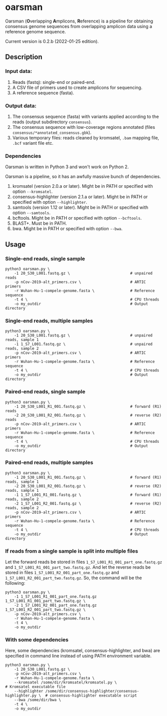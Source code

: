 # oarsman

Oarsman (**O**verlapping **A**mplicons, **R**eference) is a pipeline for obtaining consensus genome sequences from overlapping amplicon data using a reference genome sequence.

Current version is 0.2.b (2022-01-25 edition).

## Description

### Input data:

1. Reads (fastq): single-end or paired-end.
2. A CSV file of primers used to create amplicons for sequencing.
3. A reference sequence (fasta).

### Output data:

1. The consensus sequence (fasta) with variants applied according to the reads (output subdirectory `consensus`).
2. The consensus sequence with low-coverage regions annotated (files `consensus/*annotated_consensus.gbk`).
3. Various temporary files: reads cleaned by kromsatel, `.bam` mapping file, `.bcf` variant file etc.

### Dependencies

Oarsman is written in Python 3 and won't work on Python 2.

Oarsman is a pipeline, so it has an awfully massive bunch of dependencies.

1. kromsatel (version 2.0.a or later). Might be in PATH or specified with option `--kromsatel`.
2. consensus-highlighter (version 2.1.a or later). Might be in PATH or specified with option `--highlighter`.
3. samtools (version 1.12 or later). Might be in PATH or specified with option `--samtools`.
4. bcftools. Might be in PATH or specified with option `--bcftools`.
5. BLAST+. Must be in PATH.
6. bwa. Might be in PATH or specified with option `--bwa`.

## Usage

### Single-end reads, single sample

```
python3 oarsman.py \
    -1 20_S30_L001.fastq.gz \                           # unpaired reads
    -p nCov-2019-alt_primers.csv \                      # ARTIC primers
    -r Wuhan-Hu-1-compele-genome.fasta \                # Reference sequence
    -t 4 \                                              # CPU threads
    -o my_outdir                                        # Output directory
```

### Single-end reads, multiple samples

```
python3 oarsman.py \
    -1 20_S30_L001.fastq.gz \                           # unpaired reads, sample 1
    -1 1_S7_L001.fastq.gz \                             # unpaired reads, sample 2
    -p nCov-2019-alt_primers.csv \                      # ARTIC primers
    -r Wuhan-Hu-1-compele-genome.fasta \                # Reference sequence
    -t 4 \                                              # CPU threads
    -o my_outdir                                        # Output directory
```

### Paired-end reads, single sample

```
python3 oarsman.py \
    -1 20_S30_L001_R1_001.fastq.gz \                    # forward (R1) reads
    -2 20_S30_L001_R2_001.fastq.gz \                    # reverse (R2) reads
    -p nCov-2019-alt_primers.csv \                      # ARTIC primers
    -r Wuhan-Hu-1-compele-genome.fasta \                # Reference sequence
    -t 4 \                                              # CPU threads
    -o my_outdir                                        # Output directory
```

### Paired-end reads, multiple samples

```
python3 oarsman.py \
    -1 20_S30_L001_R1_001.fastq.gz \                    # forward (R1) reads, sample 1
    -2 20_S30_L001_R2_001.fastq.gz \                    # reverse (R2) reads, sample 1
    -1 1_S7_L001_R1_001.fastq.gz \                      # forward (R1) reads, sample 2
    -2 1_S7_L001_R2_001.fastq.gz \                      # reverse (R2) reads, sample 2
    -p nCov-2019-alt_primers.csv \                      # ARTIC primers
    -r Wuhan-Hu-1-compele-genome.fasta \                # Reference sequence
    -t 4 \                                              # CPU threads
    -o my_outdir                                        # Output directory
```

### If reads from a single sample is split into multiple files

Let the forward reads be stored in files `1_S7_L001_R1_001_part_one.fastq.gz` and `1_S7_L001_R1_001_part_two.fastq.gz`. And let the reverse reads be stored in files `1_S7_L001_R2_001_part_one.fastq.gz` and `1_S7_L001_R2_001_part_two.fastq.gz`. So, the command will be the following:

```
python3 oarsman.py \
    -1 1_S7_L001_R1_001_part_one.fastq.gz 1_S7_L001_R1_001_part_two.fastq.gz \
    -2 1_S7_L001_R2_001_part_one.fastq.gz 1_S7_L001_R2_001_part_two.fastq.gz \
    -p nCov-2019-alt_primers.csv \
    -r Wuhan-Hu-1-compele-genome.fasta \
    -t 4 \
    -o my_outdir
```

### With some dependencies

Here, some dependencies (kromsatel, consensus-highlighter, and bwa) are specified in command line instead of using PATH environment variable.

```
python3 oarsman.py \
    -1 20_S30_L001.fastq.gz \
    -p nCov-2019-alt_primers.csv \
    -r Wuhan-Hu-1-compele-genome.fasta \
    --kromsatel /some/dir/kromsatel/kromsatel.py \                            # Kromsatel executable file
    --highlighter /some/dir/consensus-highlighter/consensus-highlighter.py \  # consensus-highlighter executable script
    --bwa /some/dir/bwa \
    -t 4 \
    -o my_outdir
```
